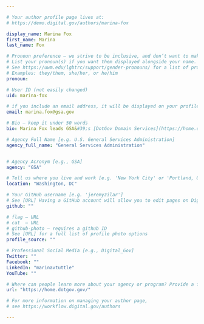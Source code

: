 ```yaml
---

# Your author profile page lives at:
# https://demo.digital.gov/authors/marina-fox

display_name: Marina Fox
first_name: Marina
last_name: Fox

# Pronoun preference — we strive to be inclusive, and don’t want to make assumptions on a person’s first name (be it a gender-neutral name, or is one more common in languages other than English). Learn more http://www.MyPronouns.org
# List your pronoun(s) if you want them displayed alongside your name. Leave it blank and we'll use just your name.
# See https://uwm.edu/lgbtrc/support/gender-pronouns/ for a list of pronouns
# Examples: they/them, she/her, or he/him
pronoun:

# User ID (not easily changed)
uid: marina-fox

# if you include an email address, it will be displayed on your profile page
email: marina.fox@gsa.gov

# Bio — keep it under 50 words
bio: Marina Fox leads GSA&#39;s [DotGov Domain Services](https://home.dotgov.gov/) in the Office of Government-wide Policy (OGP). She has 20&#43; years of experience in data analysis, business intelligence and enterprise reporting, web performance analysis, advanced analytics, artificial intelligence (AI) and Big Data. Previously, Marina led a government-wide [Digital Analytics Program](https://digital.gov/dap/) (DAP) at GSA. Prior to becoming a public servant, Marina held various analytical and leadership roles at Deloitte, AOL, Booz Allen Hamilton, and Dow Jones. Her LinkedIn account is below.

# Agency Full Name [e.g. U.S. General Services Administration]
agency_full_name: "General Services Administration"


# Agency Acronym [e.g., GSA]
agency: "GSA"

# Tell us where you live and work [e.g. 'New York City' or 'Portland, OR']
location: "Washington, DC"

# Your GitHub username [e.g. 'jeremyzilar']
# See [URL] Having a GitHub account will allow you to edit pages on DigitalGov. The image used in your GitHub account can also be used to populate your digital.gov profile photo.
github: ""

# flag — URL
# cat  — URL
# github-photo — requires a github ID
# See [URL] for a full list of profile photo options
profile_source: ""

# Professional Social Media [e.g., Digital_Gov]
Twitter: ""
Facebook: ""
LinkedIn: "marinavtuttle"
YouTube: ""

# Where can people learn more about your agency or program? Provide a full URL [e.g. 'https://www.example.gov/']
url: "https://home.dotgov.gov/"

# For more information on managing your author page,
# see https://workflow.digital.gov/authors

---
```

